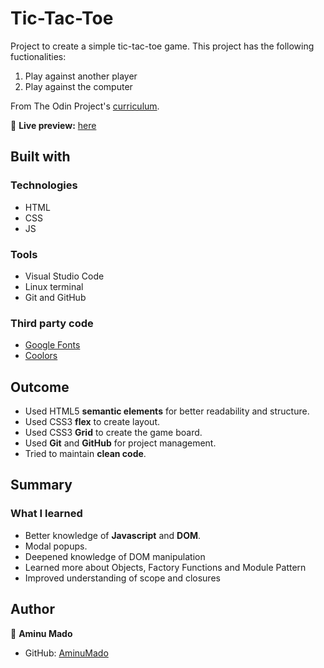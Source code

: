 
# Tic-Tac-Toe

Project to create a simple tic-tac-toe game.
This project has the following fuctionalities:
1. Play against another player
2. Play against the computer

From The Odin Project's [curriculum](https://www.theodinproject.com/paths/full-stack-javascript/courses/javascript/lessons/tic-tac-toe).

🔗 **Live preview:** [here](https://aminumado.github.io/Tic-Tac-Toe/)

## Built with

### Technologies

* HTML
* CSS
* JS

### Tools

* Visual Studio Code
* Linux terminal
* Git and GitHub

### Third party code

* [Google Fonts](https://fonts.google.com/)
* [Coolors](https://coolors.co/)

## Outcome

* Used HTML5 **semantic elements** for better readability and structure.
* Used CSS3 **flex** to create layout.
* Used CSS3 **Grid** to create the game board.
* Used **Git** and **GitHub** for project management.
* Tried to maintain **clean code**.

## Summary

### What I learned

* Better knowledge of **Javascript** and **DOM**.
* Modal popups.
* Deepened knowledge of DOM manipulation
* Learned more about Objects, Factory Functions and Module Pattern
* Improved understanding of scope and closures

## Author

👤 **Aminu Mado**
* GitHub: [AminuMado](https://github.com/aminumado)